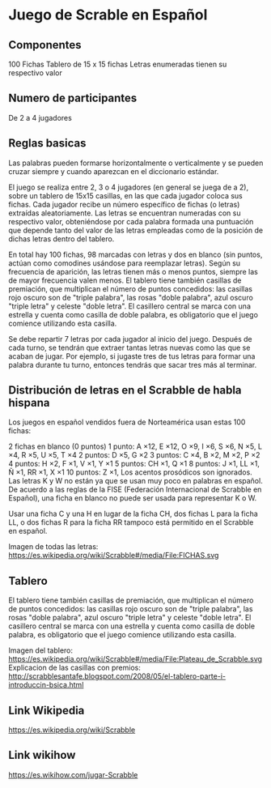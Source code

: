 # Juego de Scrable en Español

## Componentes
100 Fichas
Tablero de 15 x 15 fichas
Letras enumeradas tienen su respectivo valor

## Numero de participantes
De 2 a 4 jugadores

## Reglas basicas
Las palabras pueden formarse horizontalmente o verticalmente y se pueden cruzar siempre y cuando aparezcan en el diccionario estándar.

El juego se realiza entre 2, 3 o 4 jugadores (en general se juega de a 2), sobre un tablero de 15x15 casillas, en las que cada jugador coloca sus fichas. Cada jugador recibe un número específico de fichas (o letras) extraídas aleatoriamente. Las letras se encuentran numeradas con su respectivo valor, obteniéndose por cada palabra formada una puntuación que depende tanto del valor de las letras empleadas como de la posición de dichas letras dentro del tablero.

En total hay 100 fichas, 98 marcadas con letras y dos en blanco (sin puntos, actúan como comodines usándose para reemplazar letras). Según su frecuencia de aparición, las letras tienen más o menos puntos, siempre las de mayor frecuencia valen menos. El tablero tiene también casillas de premiación, que multiplican el número de puntos concedidos: las casillas rojo oscuro son de "triple palabra", las rosas "doble palabra", azul oscuro "triple letra" y celeste "doble letra". El casillero central se marca con una estrella y cuenta como casilla de doble palabra, es obligatorio que el juego comience utilizando esta casilla.

Se debe repartir 7 letras por cada jugador al inicio del juego.
Después de cada turno, se tendrán que extraer tantas letras nuevas como las que se acaban de jugar. Por ejemplo, si jugaste tres de tus letras para formar una palabra durante tu turno, entonces tendrás que sacar tres más al terminar.

## Distribución de letras en el Scrabble de habla hispana
Los juegos en español vendidos fuera de Norteamérica usan estas 100 fichas:

2 fichas en blanco (0 puntos)
1 punto: A ×12, E ×12, O ×9, I ×6, S ×6, N ×5, L ×4, R ×5, U ×5, T ×4
2 puntos: D ×5, G ×2
3 puntos: C ×4, B ×2, M ×2, P ×2
4 puntos: H ×2, F ×1, V ×1, Y ×1
5 puntos: CH ×1, Q ×1
8 puntos: J ×1, LL ×1, Ñ ×1, RR ×1, X ×1
10 puntos: Z ×1,
Los acentos prosódicos son ignorados. Las letras K y W no están ya que se usan muy poco en palabras en español. De acuerdo a las reglas de la FISE (Federación Internacional de Scrabble en Español), una ficha en blanco no puede ser usada para representar K o W.

Usar una ficha C y una H en lugar de la ficha CH, dos fichas L para la ficha LL, o dos fichas R para la ficha RR tampoco está permitido en el Scrabble en español.

Imagen de todas las letras: https://es.wikipedia.org/wiki/Scrabble#/media/File:FICHAS.svg

## Tablero
El tablero tiene también casillas de premiación, que multiplican el número de puntos concedidos: las casillas rojo oscuro son de "triple palabra", las rosas "doble palabra", azul oscuro "triple letra" y celeste "doble letra". El casillero central se marca con una estrella y cuenta como casilla de doble palabra, es obligatorio que el juego comience utilizando esta casilla.

Imagen del tablero: https://es.wikipedia.org/wiki/Scrabble#/media/File:Plateau_de_Scrabble.svg
Explicacion de las casillas con premios: http://scrabblesantafe.blogspot.com/2008/05/el-tablero-parte-i-introduccin-bsica.html

## Link Wikipedia
https://es.wikipedia.org/wiki/Scrabble

## Link wikihow
https://es.wikihow.com/jugar-Scrabble
